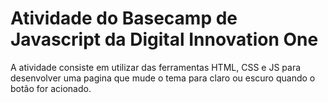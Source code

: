 # Atividade do Basecamp de Javascript da Digital Innovation One

A atividade consiste em utilizar das ferramentas HTML, CSS e JS para desenvolver uma pagina que mude o tema para claro ou escuro quando o botão for acionado.